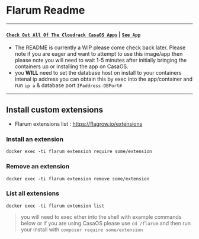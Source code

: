 # Flarum Readme
---
#### [`Check Out All Of The Cloudrack CasaOS Apps`](https://github.com/cloudrack-ca/Cloudrack-CasaOS-App-Repo/blob/main/Apps/README.md) | [`See App`](https://github.com/cloudrack-ca/Cloudrack-CasaOS-App-Repo/tree/main/Apps/Flarum)
- The README is currently a WIP please come check back later.
Please note if you are eager and want to attempt to use this image/app then please note you will need to wait 1-5 minutes after initially bringing the containers up or installing the app on CasaOS.
- you **WILL** need to set the database host on install to your containers intenal ip address you can obtain this by exec into the app/container and run `ip a` & database port `IPaddress:DBPort#` 
---
## Install custom extensions
- Flarum extensions list : https://flagrow.io/extensions
### Install an extension
```docker exec -ti flarum extension require some/extension```
### Remove an extension
```docker exec -ti flarum extension remove some/extension```
### List all extensions
```docker exec -ti flarum extension list```
> you will need to exec ether into the shell with example commands below or if you are using CasaOS please use `cd /flarum` and then run your install with `composer require some/extension`
